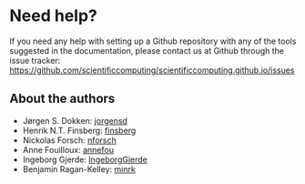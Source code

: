 # Need help?
If you need any help with setting up a Github repository with any of the tools suggested in the documentation, please contact us at Github through the issue tracker:
<https://github.com/scientificcomputing/scientificcomputing.github.io/issues>


## About the authors

- Jørgen S. Dokken: <i class="fab fa-github"></i> [jorgensd](https://github.com/jorgensd)
- Henrik N.T. Finsberg: <i class="fab fa-github"></i> [finsberg](https://github.com/finsberg)
- Nickolas Forsch: <i class="fab fa-github"></i> [nforsch](https://github.com/nforsch)
- Anne Fouilloux: <i class="fab fa-github"></i> [annefou](https://github.com/annefou)
- Ingeborg Gjerde: <i class="fab fa-github"></i> [IngeborgGjerde](https://github.com/IngeborgGjerde)
- Benjamin Ragan-Kelley: <i class="fab fa-github"></i> [minrk](https://github.com/minrk)
